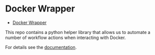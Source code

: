 # Docker Wrapper

- [Docker Wrapper](#docker-wrapper)


This repo contains a python helper library that allows us to automate
a number of workflow actions when interacting with Docker.

For details see the [documentation](/docs/index.md).